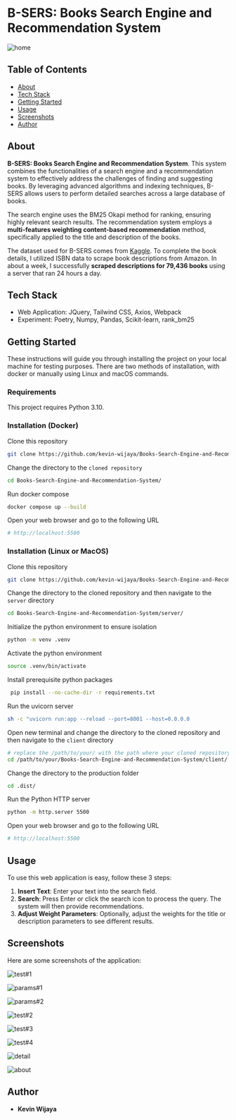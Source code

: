 # B-SERS: Books Search Engine and Recommendation System
![home](https://raw.githubusercontent.com/kevin-wijaya/resources/main/images/books-search-engine-and-recommendation-system/home.png)

## Table of Contents
+ [About](#about)
+ [Tech Stack](#techstack)
+ [Getting Started](#getting_started)
+ [Usage](#usage)
+ [Screenshots](#screenshots)
+ [Author](#author)

## About <a name = "about"></a>

<b>B-SERS: Books Search Engine and Recommendation System</b>. This system combines the functionalities of a search engine and a recommendation system to effectively address the challenges of finding and suggesting books. By leveraging advanced algorithms and indexing techniques, B-SERS allows users to perform detailed searches across a large database of books.

The search engine uses the BM25 Okapi method for ranking, ensuring highly relevant search results. The recommendation system employs a <b>multi-features weighting content-based recommendation</b> method, specifically applied to the title and description of the books.

The dataset used for B-SERS comes from <a href="https://www.kaggle.com/datasets/arashnic/book-recommendation-dataset" target="_blank">Kaggle</a>. To complete the book details, I utilized ISBN data to scrape book descriptions from Amazon. In about a week, I successfully <b>scraped descriptions for 79,436 books</b> using a server that ran 24 hours a day.

## Tech Stack <a name = "techstack"></a>

- Web Application: JQuery, Tailwind CSS, Axios, Webpack
- Experiment: Poetry, Numpy, Pandas, Scikit-learn, rank_bm25

## Getting Started <a name = "getting_started"></a>

These instructions will guide you through installing the project on your local machine for testing purposes. There are two methods of installation, with docker or manually using Linux and macOS commands.

### Requirements

This project requires Python 3.10.


### Installation (Docker)

Clone this repository
``` sh
git clone https://github.com/kevin-wijaya/Books-Search-Engine-and-Recommendation-System.git
```

Change the directory to the `cloned repository`
``` sh
cd Books-Search-Engine-and-Recommendation-System/
```

Run docker compose
``` sh
docker compose up --build
```

Open your web browser and go to the following URL
``` python
# http://localhost:5500
```

### Installation (Linux or MacOS)

Clone this repository
``` sh
git clone https://github.com/kevin-wijaya/Books-Search-Engine-and-Recommendation-System.git
```

Change the directory to the cloned repository and then navigate to the `server` directory
``` sh
cd Books-Search-Engine-and-Recommendation-System/server/
```

Initialize the python environment to ensure isolation
``` sh
python -m venv .venv
```

Activate the python environment
``` sh
source .venv/bin/activate
```

Install prerequisite python packages
``` sh
 pip install --no-cache-dir -r requirements.txt
```

Run the uvicorn server
``` sh
sh -c "uvicorn run:app --reload --port=8001 --host=0.0.0.0
```

Open new terminal and change the directory to the cloned repository and then navigate to the `client` directory
``` sh
# replace the /path/to/your/ with the path where your cloned repository is located
cd /path/to/your/Books-Search-Engine-and-Recommendation-System/client/
```

Change the directory to the production folder
``` sh
cd .dist/
```

Run the Python HTTP server
``` sh
python -m http.server 5500
```

Open your web browser and go to the following URL
``` python
# http://localhost:5500
```

## Usage <a name = "usage"></a>

To use this web application is easy, follow these 3 steps:

1. **Insert Text**: Enter your text into the search field.
2. **Search**: Press Enter or click the search icon to process the query. The system will then provide recommendations.
3. **Adjust Weight Parameters**: Optionally, adjust the weights for the title or description parameters to see different results.

## Screenshots <a name = "screenshots"></a>

Here are some screenshots of the application:

![test#1](https://raw.githubusercontent.com/kevin-wijaya/resources/main/images/books-search-engine-and-recommendation-system/test%20%231.png)

![params#1](https://raw.githubusercontent.com/kevin-wijaya/resources/main/images/books-search-engine-and-recommendation-system/params%20%231.png)

![params#2](https://raw.githubusercontent.com/kevin-wijaya/resources/main/images/books-search-engine-and-recommendation-system/params%20%232.png)

![test#2](https://raw.githubusercontent.com/kevin-wijaya/resources/main/images/books-search-engine-and-recommendation-system/test%20%232.png)

![test#3](https://raw.githubusercontent.com/kevin-wijaya/resources/main/images/books-search-engine-and-recommendation-system/test%20%233.png)

![test#4](https://raw.githubusercontent.com/kevin-wijaya/resources/main/images/books-search-engine-and-recommendation-system/test%20%234.png)

![detail](https://raw.githubusercontent.com/kevin-wijaya/resources/main/images/books-search-engine-and-recommendation-system/detail.png)

![about](https://raw.githubusercontent.com/kevin-wijaya/resources/main/images/books-search-engine-and-recommendation-system/about.png)

## Author <a name = "author"></a>
- **Kevin Wijaya** 